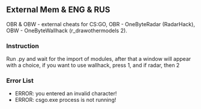 ## External Mem & ENG & RUS
OBR &amp; OBW - external cheats for CS:GO, OBR - OneByteRadar (RadarHack), OBW - OneByteWallhack (r_drawothermodels 2).

### Instruction
Run .py and wait for the import of modules, after that a window will appear with a choice, 
if you want to use wallhack, press 1, and if radar, then 2

### Error List
- ERROR: you entered an invalid character!
- ERROR: csgo.exe process is not running!
